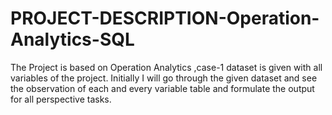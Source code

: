 # PROJECT-DESCRIPTION-Operation-Analytics-SQL
The Project is based on Operation Analytics ,case-1 dataset is given with all variables of the project. Initially I will go through the given dataset and see the observation of each and every variable table and formulate the output for all perspective tasks.  
